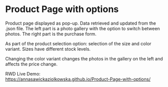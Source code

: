 # Product Page with options

Product page displayed as pop-up.
Data retrieved and updated from the .json file.
The left part is a photo gallery with the option to switch between photos. The right part is the purchase form.

As part of the product selection option: selection of the size and color variant.
Sizes have different stock levels.

Changing the color variant changes the photos in the gallery on the left and affects the price change. 

RWD
Live Demo: <br>
https://annasawickaziolkowska.github.io/Product-Page-with-options/
